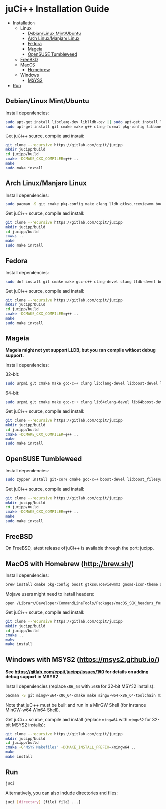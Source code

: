 # juCi++ Installation Guide

- Installation
    - Linux
        - [Debian/Linux Mint/Ubuntu](#debianlinux-mintubuntu)
        - [Arch Linux/Manjaro Linux](#arch-linuxmanjaro-linux)
        - [Fedora](#fedora)
        - [Mageia](#mageia)
        - [OpenSUSE Tumbleweed](#opensuse-tumbleweed)
    - [FreeBSD](#freebsd)
    - MacOS
        - [Homebrew](#macos-with-homebrew-httpbrewsh)
    - Windows
        - [MSYS2](#windows-with-msys2-httpsmsys2githubio)
- [Run](#run)

## Debian/Linux Mint/Ubuntu
Install dependencies:
```sh
sudo apt-get install libclang-dev liblldb-dev || sudo apt-get install libclang-6.0-dev liblldb-6.0-dev || sudo apt-get install libclang-4.0-dev liblldb-4.0-dev || sudo apt-get install libclang-3.8-dev liblldb-3.8-dev
sudo apt-get install git cmake make g++ clang-format pkg-config libboost-filesystem-dev libboost-serialization-dev libgtksourceviewmm-3.0-dev aspell-en libaspell-dev libgit2-dev exuberant-ctags
```

Get juCi++ source, compile and install:
```sh
git clone --recursive https://gitlab.com/cppit/jucipp
mkdir jucipp/build
cd jucipp/build
cmake -DCMAKE_CXX_COMPILER=g++ ..
make
sudo make install
```

## Arch Linux/Manjaro Linux
Install dependencies:
```sh
sudo pacman -S git cmake pkg-config make clang lldb gtksourceviewmm boost aspell aspell-en libgit2 ctags
```

Get juCi++ source, compile and install:
```sh
git clone --recursive https://gitlab.com/cppit/jucipp
mkdir jucipp/build
cd jucipp/build
cmake ..
make
sudo make install
```

## Fedora
Install dependencies:
```sh
sudo dnf install git cmake make gcc-c++ clang-devel clang lldb-devel boost-devel gtksourceviewmm3-devel gtkmm30-devel aspell-devel aspell-en libgit2-devel ctags
```

Get juCi++ source, compile and install:
```sh
git clone --recursive https://gitlab.com/cppit/jucipp
mkdir jucipp/build
cd jucipp/build
cmake -DCMAKE_CXX_COMPILER=g++ ..
make
sudo make install
```

## Mageia
**Mageia might not yet support LLDB, but you can compile without debug support.**

Install dependencies:

32-bit:

```sh
sudo urpmi git cmake make gcc-c++ clang libclang-devel libboost-devel libgtkmm3.0-devel libgtksourceviewmm3.0-devel libaspell-devel aspell-en libgit2-devel
```

64-bit:
```sh
sudo urpmi git cmake make gcc-c++ clang lib64clang-devel lib64boost-devel lib64gtkmm3.0-devel lib64gtksourceviewmm3.0-devel lib64aspell-devel aspell-en libgit2-devel
```

Get juCi++ source, compile and install:
```sh
git clone --recursive https://gitlab.com/cppit/jucipp
mkdir jucipp/build
cd jucipp/build
cmake -DCMAKE_CXX_COMPILER=g++ ..
make
sudo make install
```

## OpenSUSE Tumbleweed
Install dependencies:
```sh
sudo zypper install git-core cmake gcc-c++ boost-devel libboost_filesystem-devel libboost_serialization-devel clang-devel lldb-devel lldb gtksourceviewmm3_0-devel aspell-devel aspell-en libgit2-devel ctags
```

Get juCi++ source, compile and install:
```sh
git clone --recursive https://gitlab.com/cppit/jucipp
mkdir jucipp/build
cd jucipp/build
cmake -DCMAKE_CXX_COMPILER=g++ ..
make
sudo make install
```

## FreeBSD
On FreeBSD, latest release of juCi++ is available through the port: jucipp.

## MacOS with Homebrew (http://brew.sh/)
Install dependencies:
```sh
brew install cmake pkg-config boost gtksourceviewmm3 gnome-icon-theme aspell llvm clang-format libgit2 ctags zlib libxml2
```

Mojave users might need to install headers:
```sh
open /Library/Developer/CommandLineTools/Packages/macOS_SDK_headers_for_macOS_10.14.pkg
```

Get juCi++ source, compile and install:
```sh
git clone --recursive https://gitlab.com/cppit/jucipp
mkdir jucipp/build
cd jucipp/build
cmake ..
make
make install
```

## Windows with MSYS2 (https://msys2.github.io/)
**See https://gitlab.com/cppit/jucipp/issues/190 for details on adding debug support in MSYS2**

Install dependencies (replace `x86_64` with `i686` for 32-bit MSYS2 installs):
```sh
pacman -S git mingw-w64-x86_64-cmake make mingw-w64-x86_64-toolchain mingw-w64-x86_64-clang mingw-w64-x86_64-gtkmm3 mingw-w64-x86_64-gtksourceviewmm3 mingw-w64-x86_64-boost mingw-w64-x86_64-aspell mingw-w64-x86_64-aspell-en mingw-w64-x86_64-libgit2 mingw-w64-x86_64-universal-ctags-git
```

Note that juCi++ must be built and run in a MinGW Shell (for instance MinGW-w64 Win64 Shell).

Get juCi++ source, compile and install (replace `mingw64` with `mingw32` for 32-bit MSYS2 installs):
```sh
git clone --recursive https://gitlab.com/cppit/jucipp
mkdir jucipp/build
cd jucipp/build
cmake -G"MSYS Makefiles" -DCMAKE_INSTALL_PREFIX=/mingw64 ..
make
make install
```

## Run
```sh
juci
```
Alternatively, you can also include directories and files:
```sh
juci [directory] [file1 file2 ...]
```
